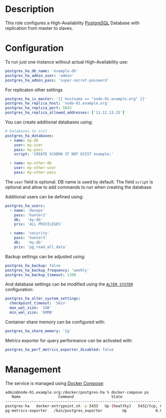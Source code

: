 # Description

This role configures a High-Availability [PostgreSQL](https://www.postgresql.org/) Database with replication from master to slaves.

# Configuration

To run just one instance without actual High-Availability use:
```yaml
postgres_ha_db_name: 'example-db'
postgres_ha_admin_user: 'admin'
postgres_ha_admin_pass: 'super-secret-password'
```
For replicaton other settings
```yaml
postgres_ha_is_master: '{{ hostname == "node-01.example.org" }}'
postgres_ha_replica_host: 'node-01.example.org'
postgres_ha_replica_port: 5043
postgres_ha_replica_allowed_addresses: ['11.12.13.15']
```
You can create additional databases using:
```yaml
# Databases to init
postgres_ha_databases:
  - name: my-db
    user: my-user
    pass: my-pass
    script: 'CREATE SCHEMA IF NOT EXIST example;' 

  - name: my-other-db
    user: my-other-user
    pass: my-other-pass
```
The `user` field is optional. DB name is used by default.
The field `script` is optional and allow to add commands to run when creating the database.

Additional users can be defined using:
```yaml
postgres_ha_users:
  - name: 'devops'
    pass: 'hunter2'
    db:   'my-db'
    priv: 'ALL PRIVILEGES'

  - name: 'security'
    pass: 'hunter3'
    db:   'my-db'
    priv: 'pg_read_all_data'
```

Backup settings can be adjusted using:
```yaml
postgres_ha_backup: false
postgres_ha_backup_frequency: 'weekly'
postgres_ha_backup_timeout: 1200
```

And database settings can be modified using the [`ALTER SYSTEM`](https://www.postgresql.org/docs/current/sql-altersystem.html) configuration:
```yaml
postgres_ha_alter_system_settings:
  checkpoint_timeout: '5min'
  max_wal_size: '1GB'
  min_wal_size: '80MB'
```

Container share memory can be configured with:
```yaml
postgres_ha_share_memory: '1g'
```

Metrics exporter for query performance can be activated with:
```yaml
postgres_ha_perf_metrics_exporter_disabled: false
```

# Management

The service is managed using [Docker Compose](https://docs.docker.com/compose/):
```sh
admin@node-01.example.org:/docker/postgres-ha % docker-compose ps
   Name                 Command                 State                    Ports
--------------------------------------------------------------------------------------------
postgres-ha   docker-entrypoint.sh -p 5433   Up (healthy)   5432/tcp, 0.0.0.0:5433->5433/tcp
pg-metrics-exporter   /bin/postgres_exporter         Up             0.0.0.0:9187->9187/tcp
```
